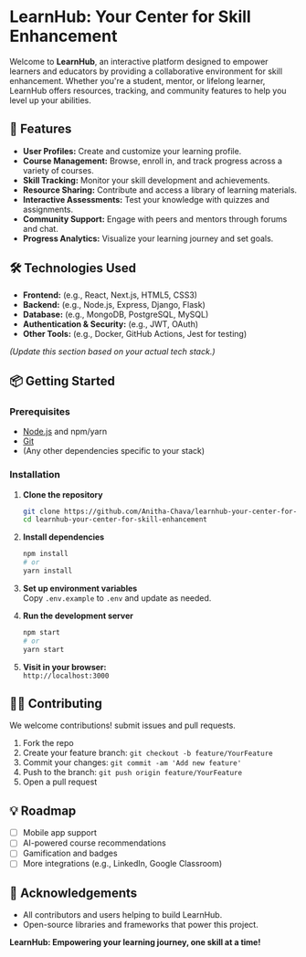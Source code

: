 # LearnHub: Your Center for Skill Enhancement

Welcome to **LearnHub**, an interactive platform designed to empower learners and educators by providing a collaborative environment for skill enhancement. Whether you're a student, mentor, or lifelong learner, LearnHub offers resources, tracking, and community features to help you level up your abilities.

## 🚀 Features

- **User Profiles:** Create and customize your learning profile.
- **Course Management:** Browse, enroll in, and track progress across a variety of courses.
- **Skill Tracking:** Monitor your skill development and achievements.
- **Resource Sharing:** Contribute and access a library of learning materials.
- **Interactive Assessments:** Test your knowledge with quizzes and assignments.
- **Community Support:** Engage with peers and mentors through forums and chat.
- **Progress Analytics:** Visualize your learning journey and set goals.

## 🛠️ Technologies Used

- **Frontend:** (e.g., React, Next.js, HTML5, CSS3)  
- **Backend:** (e.g., Node.js, Express, Django, Flask)  
- **Database:** (e.g., MongoDB, PostgreSQL, MySQL)  
- **Authentication & Security:** (e.g., JWT, OAuth)  
- **Other Tools:** (e.g., Docker, GitHub Actions, Jest for testing)  

*(Update this section based on your actual tech stack.)*

## 📦 Getting Started

### Prerequisites

- [Node.js](https://nodejs.org/) and npm/yarn
- [Git](https://git-scm.com/)
- (Any other dependencies specific to your stack)

### Installation

1. **Clone the repository**
   ```bash
   git clone https://github.com/Anitha-Chava/learnhub-your-center-for-skill-enhancement.git
   cd learnhub-your-center-for-skill-enhancement
   ```

2. **Install dependencies**
   ```bash
   npm install
   # or
   yarn install
   ```

3. **Set up environment variables**  
   Copy `.env.example` to `.env` and update as needed.

4. **Run the development server**
   ```bash
   npm start
   # or
   yarn start
   ```

5. **Visit in your browser:**  
   `http://localhost:3000`

## 🧑‍💻 Contributing

We welcome contributions! submit issues and pull requests.

1. Fork the repo
2. Create your feature branch: `git checkout -b feature/YourFeature`
3. Commit your changes: `git commit -am 'Add new feature'`
4. Push to the branch: `git push origin feature/YourFeature`
5. Open a pull request


## 💡 Roadmap

- [ ] Mobile app support
- [ ] AI-powered course recommendations
- [ ] Gamification and badges
- [ ] More integrations (e.g., LinkedIn, Google Classroom)

## 🙌 Acknowledgements

- All contributors and users helping to build LearnHub.
- Open-source libraries and frameworks that power this project.

**LearnHub: Empowering your learning journey, one skill at a time!**

